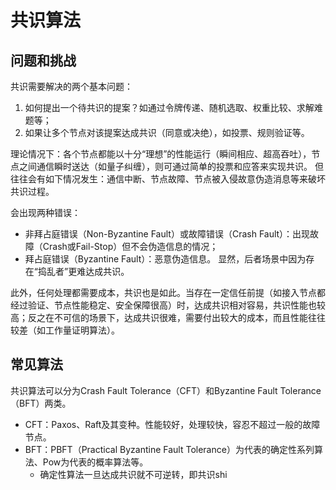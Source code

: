 # 共识算法
## 问题和挑战
共识需要解决的两个基本问题：
1. 如何提出一个待共识的提案？如通过令牌传递、随机选取、权重比较、求解难题等；
2. 如果让多个节点对该提案达成共识（同意或决绝），如投票、规则验证等。

理论情况下：各个节点都能以十分“理想”的性能运行（瞬间相应、超高吞吐），节点之间通信瞬时送达（如量子纠缠），则可通过简单的投票和应答来实现共识。
但往往会有如下情况发生：通信中断、节点故障、节点被入侵故意伪造消息等来破坏共识过程。

会出现两种错误：
- 非拜占庭错误（Non-Byzantine Fault）或故障错误（Crash Fault）：出现故障（Crash或Fail-Stop）但不会伪造信息的情况；
- 拜占庭错误（Byzantine Fault）：恶意伪造信息。
显然，后者场景中因为存在“捣乱者”更难达成共识。


此外，任何处理都需要成本，共识也是如此。当存在一定信任前提（如接入节点都经过验证、节点性能稳定、安全保障很高）时，达成共识相对容易，共识性能也较高；反之在不可信的场景下，达成共识很难，需要付出较大的成本，而且性能往往较差（如工作量证明算法）。

## 常见算法
共识算法可以分为Crash Fault Tolerance（CFT）和Byzantine Fault Tolerance（BFT）两类。

- CFT：Paxos、Raft及其变种。性能较好，处理较快，容忍不超过一般的故障节点。
- BFT：PBFT（Practical Byzantine Fault Tolerance）为代表的确定性系列算法、Pow为代表的概率算法等。
	- 确定性算法一旦达成共识就不可逆转，即共识shi